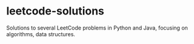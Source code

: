 # leetcode-solutions
 Solutions to several LeetCode problems in Python and Java, focusing on algorithms, data structures.
